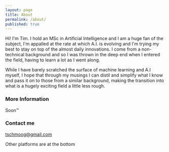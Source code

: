 ```yaml
---
layout: page
title: About
permalink: /about/
published: true
---
```


Hi! I'm Tim. I hold an MSc in Artificial Intelligence and I am a huge fan of the subject, I'm appalled at the rate at which A.I. is evolving and I'm trying my best to stay on top of the almost daily innovations. I come from a non-technical background and so I was thrown in the deep end when I entered the field, having to learn a lot as I went along. 

While I have barely scratched the surface of machine learning and A.I myself, I hope that through my musings I can distil and simplify what I know and pass it on to those from a similar background, making the transition into what is a hugely exciting field a little less rough.



### More Information

Soon™

### Contact me

[tschmoog@gmail.com](mailto:email@domain.com)

Other platforms are at the bottom
